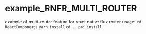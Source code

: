 # example_RNFR_MULTI_ROUTER
example of multi-router feature for react native flux router
usage:
`cd ReactComponents`
`yarn install`
`cd ..`
`pod install`

